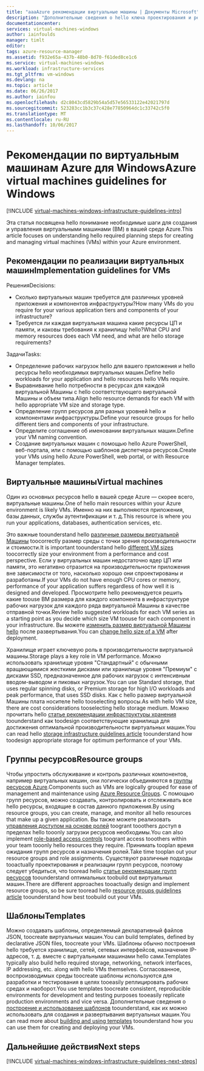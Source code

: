 ```yaml
---
title: "aaaAzure рекомендации виртуальные машины | Документы Microsoft"
description: "Дополнительные сведения о hello ключа проектирования и реализации руководства по развертыванию виртуальных машинах в Azure"
documentationcenter: 
services: virtual-machines-windows
author: iainfoulds
manager: timlt
editor: 
tags: azure-resource-manager
ms.assetid: f932e65a-437b-48b0-8d70-f61ded8ce1c6
ms.service: virtual-machines-windows
ms.workload: infrastructure-services
ms.tgt_pltfrm: vm-windows
ms.devlang: na
ms.topic: article
ms.date: 06/26/2017
ms.author: iainfou
ms.openlocfilehash: d2c8043cd5829b54a5d57e56533122e42021797d
ms.sourcegitcommit: 523283cc1b3c37c428e77850964dc1c33742c5f0
ms.translationtype: MT
ms.contentlocale: ru-RU
ms.lasthandoff: 10/06/2017
---
```

# <a name="azure-virtual-machines-guidelines-for-windows"></a><span data-ttu-id="ccf55-103">Рекомендации по виртуальным машинам Azure для Windows</span><span class="sxs-lookup"><span data-stu-id="ccf55-103">Azure virtual machines guidelines for Windows</span></span>
[!INCLUDE [virtual-machines-windows-infrastructure-guidelines-intro](../../../includes/virtual-machines-windows-infrastructure-guidelines-intro.md)]

<span data-ttu-id="ccf55-104">Эта статья посвящена hello понимание необходимые шаги для создания и управления виртуальными машинами (ВМ) в вашей среде Azure.</span><span class="sxs-lookup"><span data-stu-id="ccf55-104">This article focuses on understanding hello required planning steps for creating and managing virtual machines (VMs) within your Azure environment.</span></span>

## <a name="implementation-guidelines-for-vms"></a><span data-ttu-id="ccf55-105">Рекомендации по реализации виртуальных машин</span><span class="sxs-lookup"><span data-stu-id="ccf55-105">Implementation guidelines for VMs</span></span>
<span data-ttu-id="ccf55-106">Решения</span><span class="sxs-lookup"><span data-stu-id="ccf55-106">Decisions:</span></span>

* <span data-ttu-id="ccf55-107">Сколько виртуальных машин требуется для различных уровней приложения и компонентов инфраструктуры?</span><span class="sxs-lookup"><span data-stu-id="ccf55-107">How many VMs do you require for your various application tiers and components of your infrastructure?</span></span>
* <span data-ttu-id="ccf55-108">Требуется ли каждая виртуальная машина какие ресурсы ЦП и памяти, и каковы требования к хранилищу hello?</span><span class="sxs-lookup"><span data-stu-id="ccf55-108">What CPU and memory resources does each VM need, and what are hello storage requirements?</span></span>

<span data-ttu-id="ccf55-109">Задачи</span><span class="sxs-lookup"><span data-stu-id="ccf55-109">Tasks:</span></span>

* <span data-ttu-id="ccf55-110">Определение рабочих нагрузок hello для вашего приложения и hello ресурсы hello необходимых виртуальных машин.</span><span class="sxs-lookup"><span data-stu-id="ccf55-110">Define hello workloads for your application and hello resources hello VMs require.</span></span>
* <span data-ttu-id="ccf55-111">Выравнивание hello потребности в ресурсах для каждой виртуальной Машины с hello соответствующего виртуальной Машины и объем типа.</span><span class="sxs-lookup"><span data-stu-id="ccf55-111">Align hello resource demands for each VM with hello appropriate VM size and storage type.</span></span>
* <span data-ttu-id="ccf55-112">Определение групп ресурсов для разных уровней hello и компонентами инфраструктуры.</span><span class="sxs-lookup"><span data-stu-id="ccf55-112">Define your resource groups for hello different tiers and components of your infrastructure.</span></span>
* <span data-ttu-id="ccf55-113">Определите соглашение об именовании виртуальных машин.</span><span class="sxs-lookup"><span data-stu-id="ccf55-113">Define your VM naming convention.</span></span>
* <span data-ttu-id="ccf55-114">Создание виртуальных машин с помощью hello Azure PowerShell, веб-портала, или с помощью шаблонов диспетчера ресурсов.</span><span class="sxs-lookup"><span data-stu-id="ccf55-114">Create your VMs using hello Azure PowerShell, web portal, or with Resource Manager templates.</span></span>

## <a name="virtual-machines"></a><span data-ttu-id="ccf55-115">Виртуальные машины</span><span class="sxs-lookup"><span data-stu-id="ccf55-115">Virtual machines</span></span>
<span data-ttu-id="ccf55-116">Один из основных ресурсов hello в вашей среде Azure — скорее всего, виртуальные машины.</span><span class="sxs-lookup"><span data-stu-id="ccf55-116">One of hello main resources within your Azure environment is likely VMs.</span></span> <span data-ttu-id="ccf55-117">Именно на них выполняются приложения, базы данных, службы аутентификации и т. д.</span><span class="sxs-lookup"><span data-stu-id="ccf55-117">This resource is where you run your applications, databases, authentication services, etc.</span></span>

<span data-ttu-id="ccf55-118">Это важные toounderstand hello [различные размеры виртуальной Машины](sizes.md) toocorrectly размер среды с точки зрения производительности и стоимости.</span><span class="sxs-lookup"><span data-stu-id="ccf55-118">It is important toounderstand hello [different VM sizes](sizes.md) toocorrectly size your environment from a performance and cost perspective.</span></span> <span data-ttu-id="ccf55-119">Если у виртуальных машин недостаточно ядер ЦП или памяти, это негативно отразится на производительности приложения вне зависимости от того, насколько хорошо они спроектированы и разработаны.</span><span class="sxs-lookup"><span data-stu-id="ccf55-119">If your VMs do not have enough CPU cores or memory, performance of your application suffers regardless of how well it is designed and developed.</span></span> <span data-ttu-id="ccf55-120">Просмотрите hello рекомендуется решить какие toouse ВМ размера для каждого компонента в инфраструктуре рабочих нагрузок для каждого ряда виртуальной Машины в качестве отправной точки.</span><span class="sxs-lookup"><span data-stu-id="ccf55-120">Review hello suggested workloads for each VM series as a starting point as you decide which size VM toouse for each component in your infrastructure.</span></span> <span data-ttu-id="ccf55-121">Вы можете [изменить размер виртуальной Машины hello](resize-vm.md) после развертывания.</span><span class="sxs-lookup"><span data-stu-id="ccf55-121">You can [change hello size of a VM](resize-vm.md) after deployment.</span></span>

<span data-ttu-id="ccf55-122">Хранилище играет ключевую роль в производительности виртуальной машины.</span><span class="sxs-lookup"><span data-stu-id="ccf55-122">Storage plays a key role in VM performance.</span></span> <span data-ttu-id="ccf55-123">Можно использовать хранилище уровня "Стандартный" с обычными вращающимися жесткими дисками или хранилище уровня "Премиум" с дисками SSD, предназначенное для рабочих нагрузок с интенсивным вводом-выводом и пиковых нагрузок.</span><span class="sxs-lookup"><span data-stu-id="ccf55-123">You can use Standard storage, that uses regular spinning disks, or Premium storage for high I/O workloads and peak performance, that uses SSD disks.</span></span> <span data-ttu-id="ccf55-124">Как с hello размер виртуальной Машины плата носителе hello tooselecting вопросы.</span><span class="sxs-lookup"><span data-stu-id="ccf55-124">As with hello VM size, there are cost considerations tooselecting hello storage medium.</span></span> <span data-ttu-id="ccf55-125">Можно прочитать hello [статье рекомендации инфраструктуры хранения](infrastructure-storage-solutions-guidelines.md) toounderstand как toodesign соответствующие хранилища для достижения оптимальной производительности виртуальных машин.</span><span class="sxs-lookup"><span data-stu-id="ccf55-125">You can read hello [storage infrastructure guidelines article](infrastructure-storage-solutions-guidelines.md) toounderstand how toodesign appropriate storage for optimum performance of your VMs.</span></span>

## <a name="resource-groups"></a><span data-ttu-id="ccf55-126">Группы ресурсов</span><span class="sxs-lookup"><span data-stu-id="ccf55-126">Resource groups</span></span>
<span data-ttu-id="ccf55-127">Чтобы упростить обслуживание и контроль различных компонентов, например виртуальных машин, они логически объединяются в [группы ресурсов Azure](../../azure-resource-manager/resource-group-overview.md).</span><span class="sxs-lookup"><span data-stu-id="ccf55-127">Components such as VMs are logically grouped for ease of management and maintenance using [Azure Resource Groups](../../azure-resource-manager/resource-group-overview.md).</span></span> <span data-ttu-id="ccf55-128">С помощью групп ресурсов, можно создавать, контролировать и отслеживать все hello ресурсы, входящие в состав данного приложения.</span><span class="sxs-lookup"><span data-stu-id="ccf55-128">By using resource groups, you can create, manage, and monitor all hello resources that make up a given application.</span></span> <span data-ttu-id="ccf55-129">Вы также можете реализовать [управления доступом на основе ролей](../../active-directory/role-based-access-control-what-is.md) toogrant tooothers доступ в пределах hello tooonly загрузки ресурсов необходимы.</span><span class="sxs-lookup"><span data-stu-id="ccf55-129">You can also implement [role-based access controls](../../active-directory/role-based-access-control-what-is.md) toogrant access tooothers within your team tooonly hello resources they require.</span></span> <span data-ttu-id="ccf55-130">Принимать tooplan время ожидания групп ресурсов и назначения ролей.</span><span class="sxs-lookup"><span data-stu-id="ccf55-130">Take time tooplan out your resource groups and role assignments.</span></span> <span data-ttu-id="ccf55-131">Существуют различные подходы tooactually проектирования и реализации групп ресурсов, поэтому следует убедиться, что tooread hello [статье рекомендации групп ресурсов](infrastructure-resource-groups-guidelines.md) toounderstand оптимальных toobuild out виртуальных машин.</span><span class="sxs-lookup"><span data-stu-id="ccf55-131">There are different approaches tooactually design and implement resource groups, so be sure tooread hello [resource groups guidelines article](infrastructure-resource-groups-guidelines.md) toounderstand how best toobuild out your VMs.</span></span>

## <a name="templates"></a><span data-ttu-id="ccf55-132">Шаблоны</span><span class="sxs-lookup"><span data-stu-id="ccf55-132">Templates</span></span>
<span data-ttu-id="ccf55-133">Можно создавать шаблоны, определяемый декларативный файлов JSON, toocreate виртуальных машин.</span><span class="sxs-lookup"><span data-stu-id="ccf55-133">You can build templates, defined by declarative JSON files, toocreate your VMs.</span></span> <span data-ttu-id="ccf55-134">Шаблоны обычно построения hello требуется хранилище, сетей, сетевых интерфейсов, назначение IP-адресов, т. д. вместе с виртуальными машинами hello сами.</span><span class="sxs-lookup"><span data-stu-id="ccf55-134">Templates typically also build hello required storage, networking, network interfaces, IP addressing, etc. along with hello VMs themselves.</span></span> <span data-ttu-id="ccf55-135">Согласованное, воспроизводимых среды toocreate шаблоны используются для разработки и тестирования в целях tooeasily реплицировать рабочих средах и наоборот.</span><span class="sxs-lookup"><span data-stu-id="ccf55-135">You use templates toocreate consistent, reproducible environments for development and testing purposes tooeasily replicate production environments and vice versa.</span></span> <span data-ttu-id="ccf55-136">Дополнительные сведения о [построение и использование шаблонов](../../azure-resource-manager/resource-group-overview.md#template-deployment) toounderstand, как их можно использовать для создания и развертывания виртуальных машин.</span><span class="sxs-lookup"><span data-stu-id="ccf55-136">You can read more about [building and using templates](../../azure-resource-manager/resource-group-overview.md#template-deployment) toounderstand how you can use them for creating and deploying your VMs.</span></span>

## <a name="next-steps"></a><span data-ttu-id="ccf55-137">Дальнейшие действия</span><span class="sxs-lookup"><span data-stu-id="ccf55-137">Next steps</span></span>
[!INCLUDE [virtual-machines-windows-infrastructure-guidelines-next-steps](../../../includes/virtual-machines-windows-infrastructure-guidelines-next-steps.md)]

